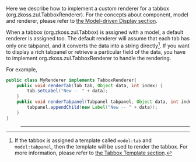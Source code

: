 Here we describe how to implement a custom renderer for a tabbox
(<javadoc type="interface">org.zkoss.zul.TabboxRenderer</javadoc>). For
the concepts about component, model and renderer, please refer to [the
Model-driven Display
section]({{site.baseurl}}/zk_dev_ref/mvc/model/list_model#Model-driven_Display).

When a tabbox (<javadoc>org.zkoss.zul.Tabbox</javadoc>) is assigned with
a model, a default renderer is assigned too. The default renderer will
assume that each tab has only one tabpanel, and it converts the data
into a string directly[^1]. If you want to display a rich tabpanel or
retrieve a particular field of the data, you have to implement
<javadoc type="interface">org.zkoss.zul.TabboxRenderer</javadoc> to
handle the rendering.

For example,

```java
public class MyRenderer implements TabboxRenderer{
    public void renderTab(Tab tab, Object data, int index) {
        tab.setLabel("New -- " + data);
    }
    public void renderTabpanel(Tabpanel tabpanel, Object data, int index) {
        tabpanel.appendChild(new Label("New -- " + data));
    }
}
```

> ------------------------------------------------------------------------
>
> <references/>

[^1]: If the tabbox is assigned a template called `model:tab` and
    `model:tabpanel`, then the template will be used to render the
    tabbox. For more information, please refer to [the Tabbox Template
    section]({{site.baseurl}}/zk_dev_ref/mvc/view/template/tabbox_template).
